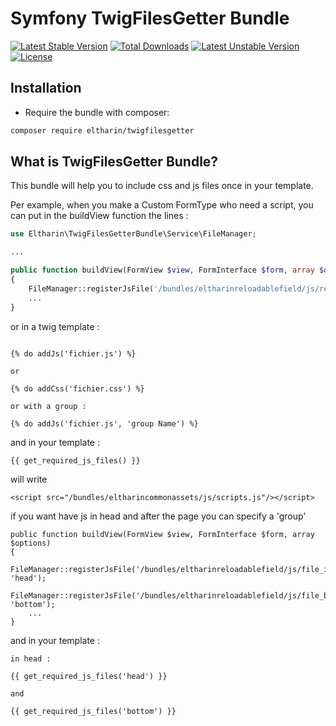 Symfony TwigFilesGetter Bundle
==========================

[![Latest Stable Version](http://poser.pugx.org/eltharin/twigfilesgetter/v)](https://packagist.org/packages/eltharin/twigfilesgetter) 
[![Total Downloads](http://poser.pugx.org/eltharin/twigfilesgetter/downloads)](https://packagist.org/packages/eltharin/twigfilesgetter) 
[![Latest Unstable Version](http://poser.pugx.org/eltharin/twigfilesgetter/v/unstable)](https://packagist.org/packages/eltharin/twigfilesgetter) 
[![License](http://poser.pugx.org/eltharin/twigfilesgetter/license)](https://packagist.org/packages/eltharin/twigfilesgetter)


Installation
------------

* Require the bundle with composer:

``` bash
composer require eltharin/twigfilesgetter
```


What is TwigFilesGetter Bundle?
---------------------------
This bundle will help you to include css and js files once in your template.

Per example, when you make a Custom FormType who need a script, you can put in the buildView function the lines :  

``` php
use Eltharin\TwigFilesGetterBundle\Service\FileManager;

...

public function buildView(FormView $view, FormInterface $form, array $options)
{
    FileManager::registerJsFile('/bundles/eltharinreloadablefield/js/reloader.js');
    ...
}
```

or in a twig template : 

``` twig

{% do addJs('fichier.js') %} 

or

{% do addCss('fichier.css') %}

or with a group : 

{% do addJs('fichier.js', 'group Name') %}

```


and in your template : 

```
{{ get_required_js_files() }}
```

will write

```
<script src="/bundles/eltharincommonassets/js/scripts.js"/></script>
```


if you want have js in head and after the page you can specify a 'group'

```
public function buildView(FormView $view, FormInterface $form, array $options)
{
    FileManager::registerJsFile('/bundles/eltharinreloadablefield/js/file_in_head.js', 'head');
    FileManager::registerJsFile('/bundles/eltharinreloadablefield/js/file_bottom.js', 'bottom');
    ...
}
```

and in your template : 

```
in head : 

{{ get_required_js_files('head') }}

and 

{{ get_required_js_files('bottom') }}

```
